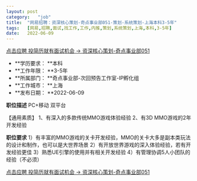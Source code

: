 ```yaml
---
layout:	post
category:	"job"
title:	"网易招聘：资深核心策划-奇点事业部051-策划-系统策划-上海本科3-5年"
tags:	[网易,招聘,面试,找工作,工作,内推,策划,系统策划,上海,本科,3-5年]
date:	2022-06-09
---
```


[点击应聘 投简历就有面试机会 -> 资深核心策划-奇点事业部051](http://mobile.bole.netease.com/bole/boleDetail?id=40767&employeeId=346f03c3cda5f04c&key=all)



- **学历要求： **本科
- **工作年限： **3-5年
- **所属部门： **奇点事业部-次回预告工作室-IP孵化组
- **工作城市： **上海
- **发布日期： **2022-06-09



**职位描述**
PC+移动 双平台

【通用素质】
1、有深入的多款传统MMO游戏体验经验
2、有3D MMO游戏的2年开发经验



**职位要求**
1）有丰富的MMO游戏的关卡开发经验，MMO的关卡大多是副本类玩法的设计和制作，也可以是大世界场景
2）有开放世界游戏的深入体验经验，若有开发经验更佳
3）熟悉UE引擎的使用并有相关开发经验
4）有管理协调5人小团队的经验（不必须）




[点击应聘 投简历就有面试机会 -> 资深核心策划-奇点事业部051](http://mobile.bole.netease.com/bole/boleDetail?id=40767&employeeId=346f03c3cda5f04c&key=all)